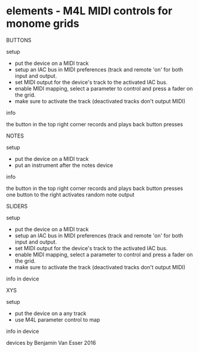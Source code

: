 # elements - M4L MIDI controls for monome grids



BUTTONS

setup

- put the device on a MIDI track
- setup an IAC bus in MIDI preferences (track and remote 'on' for both input and output.
- set  MIDI output for the device's track to the activated IAC bus.
- enable MIDI mapping, select a parameter to control and press a fader on the grid.
- make sure to activate the track (deactivated tracks don't output MIDI)

info

the button in the top right corner records and plays back button presses

NOTES

setup

- put the device on a MIDI track
- put an instrument after the notes device

info

the button in the top right corner records and plays back button presses
one button to the right activates random note output

SLIDERS

setup

- put the device on a MIDI track
- setup an IAC bus in MIDI preferences (track and remote 'on' for both input and output.
- set  MIDI output for the device's track to the activated IAC bus.
- enable MIDI mapping, select a parameter to control and press a fader on the grid.
- make sure to activate the track (deactivated tracks don't output MIDI)

info in device

XYS

setup

- put the device on a any track
- use M4L parameter control to map

info in device

devices by Benjamin Van Esser 2016
